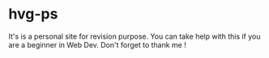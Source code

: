 # hvg-ps
It's is a personal site for revision purpose.
You can take help with this if you are a beginner in Web Dev.
Don't forget to thank me !

